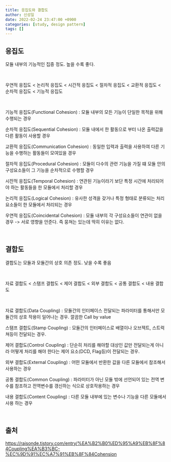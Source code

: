 ```yaml
---
title: 응집도와 결합도
author: 신성일
date: 2022-02-24 23:47:00 +0900
categories: [study, design pattern]
tags: []
---
```


## **응집도**

모듈 내부의 기능적인 집중 정도. 높을 수록 좋다.

<br/>

우연적 응집도 < 논리적 응집도 < 시간적 응집도 < 절차적 응집도 < 교환적 응집도 < 순차적 응집도 < 기능적 응집도

<br/>

기능적 응집도(Functional Cohesion) : 모듈 내부의 모든 기능이 단일한 목적을 위해 수행되는 경우

순차적 응집도(Sequential Cohesion) : 모듈 내에서 한 활동으로 부터 나온 출력값을 다른 활동이 사용할 경우

교환적 응집도(Communication Cohesion) : 동일한 입력과 출력을 사용하여 다른 기능을 수행하는 활동들이 모여있을 경우

절차적 응집도(Procedural Cohesion) : 모듈이 다수의 관련 기능을 가질 떄 모듈 안의 구성요소들이 그 기능을 순차적으로 수행할 경우

시잔적 응집도(Temporal Cohesion) : 연관된 기능이라기 보단 특정 시간에 처리되어야 하는 활동들을 한 모듈에서 처리할 경우

논리적 응집도(Logical Cohesion) : 유사한 성격을 갖거나 특정 형태로 분류되는 처리 요소들이 한 모듈에서 처리되는 경우

우연적 응집도(Coincidental Cohesion) : 모듈 내부의 각 구성요소들이 연관이 없을 경우 -> 서로 영향을 안준다. 즉 뭉쳐는 있는데 딱히 이유는 없다.

<br/>

## **결합도**

결합도는 모듈과 모듈간의 상호 의존 정도. 낮을 수록 좋음

<br/>

자료 결합도 < 스탬프 결합도 < 제어 결합도 < 외부 결합도 < 공통 결합도 < 내용 결합도

<br/>

자료 결합도(Data Coupling) : 모듈간의 인터페이스 전달되는 파라미터를 통해서만 모듈간의 상호 작용이 일어나는 경우. 깔끔한 Call by value

스탬프 결합도(Stamp Coupling) : 모듈간의 인터페이스로 배열이나 오브젝트, 스트럭쳐등이 전달되는 경우.

제어 결합도(Control Coupling) : 단순히 처리를 해야할 대상인 값만 전달되는게 아니라 어떻게 처리를 해야 한다는 제어 요소(DCD, Flag등)이 전달되는 경우.

외부 결합도(External Coupling) : 어떤 모듈에서 반환한 값을 다른 모듈에서 참조해서 사용하는 경우

공통 결합도(Common Coupling) : 파라미터가 아닌 모듈 밖에 선언되어 있는 전역 변수를 참조하고 전역변수를 갱신하는 식으로 상호작용하는 경우

내용 결합도(Content Coupling) : 다른 모듈 내부에 있는 변수나 기능을 다른 모듈에서 사용 하는 경우

<br/>

## **출처**

https://raisonde.tistory.com/entry/%EA%B2%B0%ED%95%A9%EB%8F%84Coupling%EA%B3%BC-%EC%9D%91%EC%A7%91%EB%8F%84Cohension
